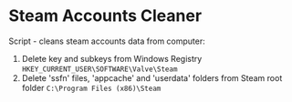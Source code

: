 # Steam Accounts Cleaner

Script - cleans steam accounts data from computer:
1. Delete key and subkeys from Windows Registry `HKEY_CURRENT_USER\SOFTWARE\Valve\Steam`
2. Delete 'ssfn' files, 'appcache' and 'userdata' folders from Steam root folder `C:\Program Files (x86)\Steam`
